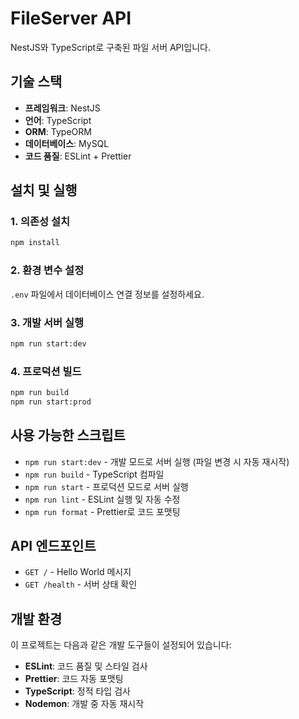 # FileServer API

NestJS와 TypeScript로 구축된 파일 서버 API입니다.

## 기술 스택

- **프레임워크**: NestJS
- **언어**: TypeScript
- **ORM**: TypeORM
- **데이터베이스**: MySQL
- **코드 품질**: ESLint + Prettier

## 설치 및 실행

### 1. 의존성 설치
```bash
npm install
```

### 2. 환경 변수 설정
`.env` 파일에서 데이터베이스 연결 정보를 설정하세요.

### 3. 개발 서버 실행
```bash
npm run start:dev
```

### 4. 프로덕션 빌드
```bash
npm run build
npm run start:prod
```

## 사용 가능한 스크립트

- `npm run start:dev` - 개발 모드로 서버 실행 (파일 변경 시 자동 재시작)
- `npm run build` - TypeScript 컴파일
- `npm run start` - 프로덕션 모드로 서버 실행
- `npm run lint` - ESLint 실행 및 자동 수정
- `npm run format` - Prettier로 코드 포맷팅

## API 엔드포인트

- `GET /` - Hello World 메시지
- `GET /health` - 서버 상태 확인

## 개발 환경

이 프로젝트는 다음과 같은 개발 도구들이 설정되어 있습니다:

- **ESLint**: 코드 품질 및 스타일 검사
- **Prettier**: 코드 자동 포맷팅
- **TypeScript**: 정적 타입 검사
- **Nodemon**: 개발 중 자동 재시작
